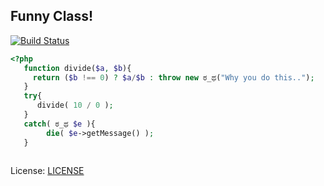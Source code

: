 ## Funny Class! 

[![Build Status](https://travis-ci.org/efik/cryex.svg?branch=master)](https://travis-ci.org/efik/cryex)

```php
<?php
   function divide($a, $b){
     return ($b !== 0) ? $a/$b : throw new ಠ_ಥ("Why you do this..");
   }
   try{
      divide( 10 / 0 ); 
   }
   catch( ಠ_ಥ $e ){
        die( $e->getMessage() ); 
   }
  
```

License: [LICENSE](https://github.com/efik/cryex/blob/master/LICENSE)
